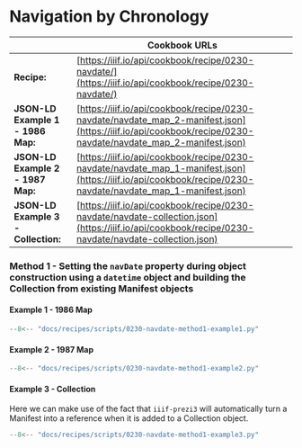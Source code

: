 # Navigation by Chronology
|                                     | **Cookbook URLs** |
|-------------------------------------|-------------------|
| **Recipe:**                         | [https://iiif.io/api/cookbook/recipe/0230-navdate/](https://iiif.io/api/cookbook/recipe/0230-navdate/) |
| **JSON-LD Example 1 - 1986 Map:**   | [https://iiif.io/api/cookbook/recipe/0230-navdate/navdate_map_2-manifest.json](https://iiif.io/api/cookbook/recipe/0230-navdate/navdate_map_2-manifest.json) |
| **JSON-LD Example 2 - 1987 Map:**   | [https://iiif.io/api/cookbook/recipe/0230-navdate/navdate_map_1-manifest.json](https://iiif.io/api/cookbook/recipe/0230-navdate/navdate_map_1-manifest.json) |
| **JSON-LD Example 3 - Collection:** | [https://iiif.io/api/cookbook/recipe/0230-navdate/navdate-collection.json](https://iiif.io/api/cookbook/recipe/0230-navdate/navdate-collection.json) |

### Method 1 - Setting the `navDate` property during object construction using a `datetime` object and building the Collection from existing Manifest objects
#### Example 1 - 1986 Map
```python
--8<-- "docs/recipes/scripts/0230-navdate-method1-example1.py"
```
#### Example 2 - 1987 Map
```python
--8<-- "docs/recipes/scripts/0230-navdate-method1-example2.py"
```
#### Example 3 - Collection
Here we can make use of the fact that `iiif-prezi3` will automatically turn a Manifest into a reference when it is added to a Collection object.
```python
--8<-- "docs/recipes/scripts/0230-navdate-method1-example3.py"
```